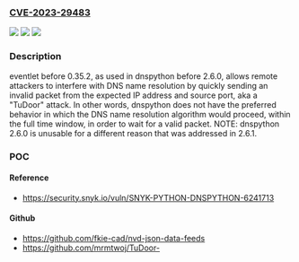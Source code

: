 ### [CVE-2023-29483](https://cve.mitre.org/cgi-bin/cvename.cgi?name=CVE-2023-29483)
![](https://img.shields.io/static/v1?label=Product&message=n%2Fa&color=blue)
![](https://img.shields.io/static/v1?label=Version&message=n%2Fa&color=blue)
![](https://img.shields.io/static/v1?label=Vulnerability&message=n%2Fa&color=brighgreen)

### Description

eventlet before 0.35.2, as used in dnspython before 2.6.0, allows remote attackers to interfere with DNS name resolution by quickly sending an invalid packet from the expected IP address and source port, aka a "TuDoor" attack. In other words, dnspython does not have the preferred behavior in which the DNS name resolution algorithm would proceed, within the full time window, in order to wait for a valid packet. NOTE: dnspython 2.6.0 is unusable for a different reason that was addressed in 2.6.1.

### POC

#### Reference
- https://security.snyk.io/vuln/SNYK-PYTHON-DNSPYTHON-6241713

#### Github
- https://github.com/fkie-cad/nvd-json-data-feeds
- https://github.com/mrmtwoj/TuDoor-

